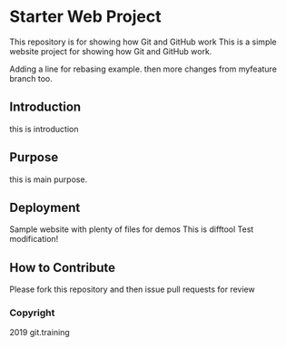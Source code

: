 # Starter Web Project

This repository is for showing how Git and GitHub work
This is a simple website project for showing how Git and GitHub work.

Adding a line for rebasing example. then more changes from myfeature branch too.

## Introduction
this is introduction
## Purpose
this is main purpose.

## Deployment
Sample website with plenty of files for demos
This is difftool Test modification!
## How to Contribute
Please fork this repository and then issue pull requests for review

### Copyright
2019 git.training